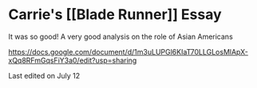 # Carrie's [[Blade Runner]] Essay

It was so good! A very good analysis on the role of Asian Americans

https://docs.google.com/document/d/1m3uLUPGl6KIaT70LLGLosMlApX-xQq8RFmGqsFiY3a0/edit?usp=sharing

Last edited on July 12
